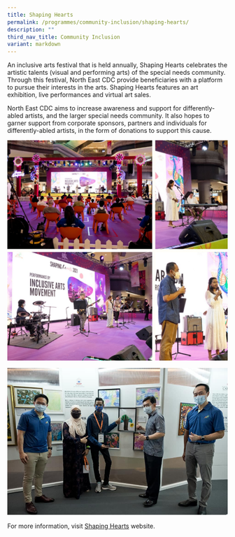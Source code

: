 ```yaml
---
title: Shaping Hearts
permalink: /programmes/community-inclusion/shaping-hearts/
description: ""
third_nav_title: Community Inclusion
variant: markdown
---
```

An inclusive arts festival that is held annually, Shaping Hearts celebrates the artistic talents (visual and performing arts) of the special needs community. Through this festival, North East CDC provide beneficiaries with a platform to pursue their interests in the arts. Shaping Hearts features an art exhibition, live performances and virtual art sales.

North East CDC aims to increase awareness and support for differently-abled artists, and the larger special needs community. It also hopes to garner support from corporate sponsors, partners and individuals for differently-abled artists, in the form of donations to support this cause. 

![](/images/Media%20Files%20for%20Shaping%20Hearts/Shaping%20Hearts%20Photo%201%20.jpg)

![](/images/Media%20Files%20for%20Shaping%20Hearts/Shaping%20Hearts%20Photo%202.jpg)

For more information, visit [Shaping Hearts](www.shapinghearts.sg) website.